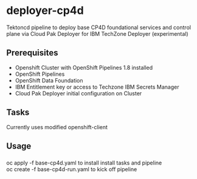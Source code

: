 # deployer-cp4d

Tektoncd pipeline to deploy base CP4D foundational services and control plane via Cloud Pak Deployer for IBM TechZone Deployer (experimental)

## Prerequisites

- Openshift Cluster with OpenShift Pipelines 1.8 installed
- OpenShift Pipelines
- OpenShift Data Foundation
- IBM Entitlement key or access to Techzone IBM Secrets Manager
- Cloud Pak Deployer initial configuration on Cluster

## Tasks

Currently uses modified openshift-client

## Usage

###

oc apply -f base-cp4d.yaml to install install tasks and pipeline  
oc create -f base-cp4d-run.yaml to kick off pipeline
